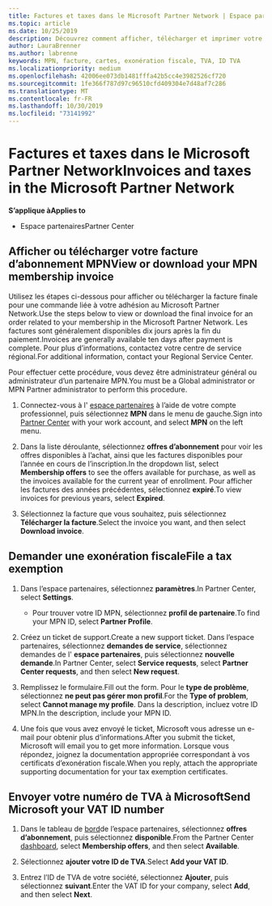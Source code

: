 ```yaml
---
title: Factures et taxes dans le Microsoft Partner Network | Espace partenaires
ms.topic: article
ms.date: 10/25/2019
description: Découvrez comment afficher, télécharger et imprimer votre facture d’adhésion MPN, ainsi que le fichier pour l’exonération fiscale et envoyer votre numéro d’identification de T.V.A. à Microsoft.
author: LauraBrenner
ms.author: labrenne
keywords: MPN, facture, cartes, exonération fiscale, TVA, ID TVA
ms.localizationpriority: medium
ms.openlocfilehash: 42006ee073db1481fffa42b5cc4e3982526cf720
ms.sourcegitcommit: 1fe366f787d97c96510cfd409304e7d48af7c286
ms.translationtype: MT
ms.contentlocale: fr-FR
ms.lasthandoff: 10/30/2019
ms.locfileid: "73141992"
---
```

# <a name="invoices-and-taxes-in-the-microsoft-partner-network"></a><span data-ttu-id="e8762-104">Factures et taxes dans le Microsoft Partner Network</span><span class="sxs-lookup"><span data-stu-id="e8762-104">Invoices and taxes in the Microsoft Partner Network</span></span>

<span data-ttu-id="e8762-105">**S’applique à**</span><span class="sxs-lookup"><span data-stu-id="e8762-105">**Applies to**</span></span>

-  <span data-ttu-id="e8762-106">Espace partenaires</span><span class="sxs-lookup"><span data-stu-id="e8762-106">Partner Center</span></span>

## <a name="view-or-download-your-mpn-membership-invoice"></a><span data-ttu-id="e8762-107">Afficher ou télécharger votre facture d’abonnement MPN</span><span class="sxs-lookup"><span data-stu-id="e8762-107">View or download your MPN membership invoice</span></span>

<span data-ttu-id="e8762-108">Utilisez les étapes ci-dessous pour afficher ou télécharger la facture finale pour une commande liée à votre adhésion au Microsoft Partner Network.</span><span class="sxs-lookup"><span data-stu-id="e8762-108">Use the steps below to view or download the final invoice for an order related to your membership in the Microsoft Partner Network.</span></span> <span data-ttu-id="e8762-109">Les factures sont généralement disponibles dix jours après la fin du paiement.</span><span class="sxs-lookup"><span data-stu-id="e8762-109">Invoices are generally available ten days after payment is complete.</span></span> <span data-ttu-id="e8762-110">Pour plus d’informations, contactez votre centre de service régional.</span><span class="sxs-lookup"><span data-stu-id="e8762-110">For additional information, contact your Regional Service Center.</span></span>  

<span data-ttu-id="e8762-111">Pour effectuer cette procédure, vous devez être administrateur général ou administrateur d’un partenaire MPN.</span><span class="sxs-lookup"><span data-stu-id="e8762-111">You must be a Global administrator or MPN Partner administrator to perform this procedure.</span></span> 

1.  <span data-ttu-id="e8762-112">Connectez-vous à l' [espace partenaires](https://partner.microsoft.com/dashboard/home) à l’aide de votre compte professionnel, puis sélectionnez **MPN** dans le menu de gauche.</span><span class="sxs-lookup"><span data-stu-id="e8762-112">Sign into [Partner Center](https://partner.microsoft.com/dashboard/home) with your work account, and select **MPN** on the left menu.</span></span>

4.  <span data-ttu-id="e8762-113">Dans la liste déroulante, sélectionnez **offres d’abonnement** pour voir les offres disponibles à l’achat, ainsi que les factures disponibles pour l’année en cours de l’inscription.</span><span class="sxs-lookup"><span data-stu-id="e8762-113">In the dropdown list, select **Membership offers** to see the offers available for purchase, as well as the invoices available for the current year of enrollment.</span></span> <span data-ttu-id="e8762-114">Pour afficher les factures des années précédentes, sélectionnez **expiré**.</span><span class="sxs-lookup"><span data-stu-id="e8762-114">To view invoices for previous years, select **Expired**.</span></span>

6.  <span data-ttu-id="e8762-115">Sélectionnez la facture que vous souhaitez, puis sélectionnez **Télécharger la facture**.</span><span class="sxs-lookup"><span data-stu-id="e8762-115">Select the invoice you want, and then select **Download invoice**.</span></span> 

## <a name="file-a-tax-exemption"></a><span data-ttu-id="e8762-116">Demander une exonération fiscale</span><span class="sxs-lookup"><span data-stu-id="e8762-116">File a tax exemption</span></span>

1.  <span data-ttu-id="e8762-117">Dans l’espace partenaires, sélectionnez **paramètres**.</span><span class="sxs-lookup"><span data-stu-id="e8762-117">In Partner Center, select **Settings**.</span></span>
    - <span data-ttu-id="e8762-118">Pour trouver votre ID MPN, sélectionnez **profil de partenaire**.</span><span class="sxs-lookup"><span data-stu-id="e8762-118">To find your MPN ID, select **Partner Profile**.</span></span>

2.  <span data-ttu-id="e8762-119">Créez un ticket de support.</span><span class="sxs-lookup"><span data-stu-id="e8762-119">Create a new support ticket.</span></span> <span data-ttu-id="e8762-120">Dans l’espace partenaires, sélectionnez **demandes de service**, sélectionnez demandes de l' **espace partenaires**, puis sélectionnez **nouvelle demande**.</span><span class="sxs-lookup"><span data-stu-id="e8762-120">In Partner Center, select **Service requests**, select **Partner Center requests**, and then select **New request**.</span></span>

3.  <span data-ttu-id="e8762-121">Remplissez le formulaire.</span><span class="sxs-lookup"><span data-stu-id="e8762-121">Fill out the form.</span></span> <span data-ttu-id="e8762-122">Pour le **type de problème**, sélectionnez **ne peut pas gérer mon profil**.</span><span class="sxs-lookup"><span data-stu-id="e8762-122">For the **Type of problem**, select **Cannot manage my profile**.</span></span> <span data-ttu-id="e8762-123">Dans la description, incluez votre ID MPN.</span><span class="sxs-lookup"><span data-stu-id="e8762-123">In the description, include your MPN ID.</span></span>

4.  <span data-ttu-id="e8762-124">Une fois que vous avez envoyé le ticket, Microsoft vous adresse un e-mail pour obtenir plus d’informations.</span><span class="sxs-lookup"><span data-stu-id="e8762-124">After you submit the ticket, Microsoft will email you to get more information.</span></span> <span data-ttu-id="e8762-125">Lorsque vous répondez, joignez la documentation appropriée correspondant à vos certificats d’exonération fiscale.</span><span class="sxs-lookup"><span data-stu-id="e8762-125">When you reply, attach the appropriate supporting documentation for your tax exemption certificates.</span></span>

## <a name="send-microsoft-your-vat-id-number"></a><span data-ttu-id="e8762-126">Envoyer votre numéro de&nbsp;TVA à Microsoft</span><span class="sxs-lookup"><span data-stu-id="e8762-126">Send Microsoft your VAT ID number</span></span>

1.  <span data-ttu-id="e8762-127">Dans le tableau de [bord](https://partner.microsoft.com/dashboard/home)de l’espace partenaires, sélectionnez **offres d’abonnement**, puis sélectionnez **disponible**.</span><span class="sxs-lookup"><span data-stu-id="e8762-127">From the Partner Center [dashboard](https://partner.microsoft.com/dashboard/home), select **Membership offers**, and then select **Available**.</span></span> 

2.  <span data-ttu-id="e8762-128">Sélectionnez **ajouter votre ID de TVA**.</span><span class="sxs-lookup"><span data-stu-id="e8762-128">Select **Add your VAT ID**.</span></span> 

3.  <span data-ttu-id="e8762-129">Entrez l’ID de TVA de votre société, sélectionnez **Ajouter**, puis sélectionnez **suivant**.</span><span class="sxs-lookup"><span data-stu-id="e8762-129">Enter the VAT ID for your company, select **Add**, and then select **Next**.</span></span> 

